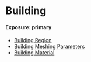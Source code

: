 # Building
#### Exposure: primary
* [Building Region](components/Building_Region.md)
* [Building Meshing Parameters](components/Building_Meshing_Parameters.md)
* [Building Material](components/Building_Material.md)
